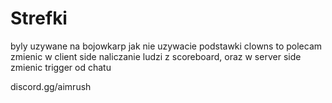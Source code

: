 # Strefki
byly uzywane na bojowkarp
jak nie uzywacie podstawki clowns to polecam zmienic w client side naliczanie ludzi z scoreboard, oraz w server side zmienic trigger od chatu

discord.gg/aimrush
